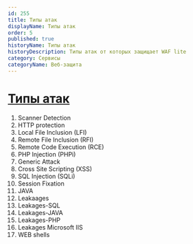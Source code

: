 ```yaml
---
id: 255
title: Типы атак
displayName: Типы атак
order: 5
published: true
historyName: Типы атак
historyDescription: Типы атак от которых защищает WAF lite
category: Сервисы
categoryName: Веб-защита
---
```


# [Типы атак](protection-from-types-of-attacks)

1. Scanner Detection
2. HTTP protection
3. Local File Inclusion (LFI)
4. Remote File Inclusion (RFI)
5. Remote Code Execution (RCE)
6. PHP Injection (PHPi)
7. Generic Attack
8. Cross Site Scripting (XSS)
9. SQL Injection (SQLi)
10. Session Fixation
11. JAVA
12. Leakaages
13. Leakages-SQL
14. Leakages-JAVA
15. Leakages-PHP
16. Leakages Microsoft IIS
17. WEB shells